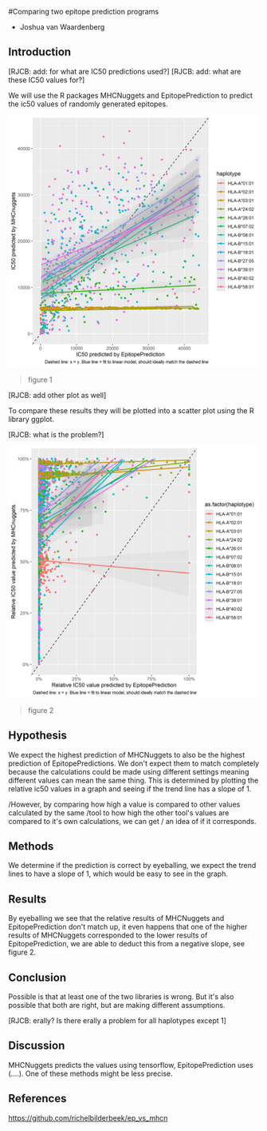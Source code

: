 #Comparing two epitope prediction programs

* Joshua van Waardenberg
 
## Introduction

[RJCB: add: for what are IC50 predictions used?]
[RJCB: add: what are these IC50 values for?]

We will use the R packages MHCNuggets and EpitopePrediction to predict the ic50 values of randomly generated epitopes.

![ep_vs_mhcn.png](ep_vs_mhcn.png) 

> figure 1

[RJCB: add other plot as well]

To compare these results they will be plotted into a scatter plot using the R library ggplot.

[RJCB: what is the problem?]

![ep_vs_mhcn_perc.png](ep_vs_mhcn_perc.png) 

> figure 2

## Hypothesis

We expect the highest prediction of MHCNuggets to also be the highest prediction of EpitopePredictions. We don't expect them to match completely because the calculations could be made using different settings meaning different values can mean the same thing.
This is determined by plotting the relative ic50 values in a graph and seeing if the trend line has a slope of 1.

/However, by comparing how high a value is compared to other values calculated by the same 
/tool to how high the other tool's values are compared to it's own calculations, we can get
/ an idea of if it corresponds.

## Methods

We determine if the prediction is correct by eyeballing, we expect the trend lines to have a slope of 1, which would be easy to see in the graph.

## Results

By eyeballing we see that the relative results of MHCNuggets and EpitopePrediction don't 	match up, it even happens that one of the higher results of MHCNuggets corresponded to the lower results of EpitopePrediction, we are able to deduct this from a negative slope, see figure 2.


## Conclusion

Possible is that at least one of the two libraries is wrong. But it's also possible that both are right, but are making different assumptions.

[RJCB: erally? Is there erally a problem for all haplotypes except 1]

## Discussion

MHCNuggets predicts the values using tensorflow, EpitopePrediction uses (....). One of these methods might be less precise.

## References

https://github.com/richelbilderbeek/ep_vs_mhcn
